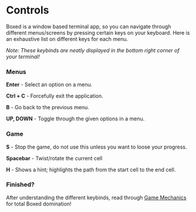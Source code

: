 # Controls

Boxed is a window based terminal app, so you can navigate through different menus/screens by pressing certain keys on your keyboard. Here is an exhaustive list on different keys for each menu.

_Note: These keybinds are neatly displayed in the bottom right corner of your terminal!_

### Menus

**Enter** - Select an option on a menu.

**Ctrl + C** - Forcefully exit the application.

**B** - Go back to the previous menu.

**UP, DOWN** - Toggle through the given options in a menu.

### Game

**S** - Stop the game, do not use this unless you want to loose your progress.

**Spacebar** - Twist/rotate the current cell

**H** - Shows a hint; highlights the path from the start cell to the end cell.

### Finished?

After understanding the different keybinds, read through [Game Mechanics](https://github.com/SystematicError/code-jam/tree/master/GAMEPLAY.md) for total Boxed domination!
